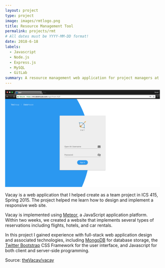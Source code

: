 ```yaml
---
layout: project
type: project
image: images/rmtlogo.png
title: Resource Management Tool
permalink: projects/rmt
# All dates must be YYYY-MM-DD format!
date: 2018-6-18
labels:
  - Javascript
  - Node.js
  - Express.js
  - MySQL
  - GitLab
summary: A resource management web application for project managers at DataHouse Inc.
---
```


<img class="ui medium right floated rounded image" src="../images/rmthome.png">

Vacay is a web application that I helped create as a team project in ICS 415, Spring 2015. The project helped me learn how to design and implement a responsive web site.

Vacay is implemented using [Meteor](http://meteor.com), a JavaScript application platform. Within two weeks, we created a website that implements several types of reservations including flights, hotels, and car rentals.

In this project I gained experience with full-stack web application design and associated technologies, including [MongoDB](http://mongodb.com) for database storage, the [Twitter Bootstrap](http://getbootstrap.com/) CSS Framework for the user interface, and Javascript for both client and server-side programming. 
 
Source: <a href="https://github.com/theVacay/vacay"><i class="large github icon"></i>theVacay/vacay</a>
